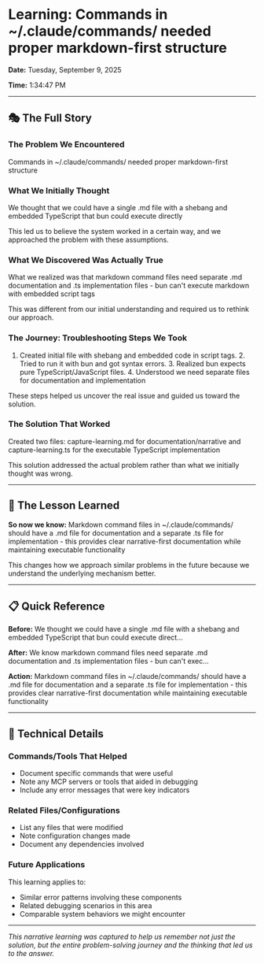 # Learning: Commands in ~/.claude/commands/ needed proper markdown-first structure

**Date:** Tuesday, September 9, 2025

**Time:** 1:34:47 PM

---

## 🎭 The Full Story

### The Problem We Encountered

Commands in ~/.claude/commands/ needed proper markdown-first structure

### What We Initially Thought

We thought that we could have a single .md file with a shebang and embedded TypeScript that bun could execute directly

This led us to believe the system worked in a certain way, and we approached the problem with these assumptions.

### What We Discovered Was Actually True

What we realized was that markdown command files need separate .md documentation and .ts implementation files - bun can't execute markdown with embedded script tags

This was different from our initial understanding and required us to rethink our approach.

### The Journey: Troubleshooting Steps We Took

1. Created initial file with shebang and embedded code in script tags. 2. Tried to run it with bun and got syntax errors. 3. Realized bun expects pure TypeScript/JavaScript files. 4. Understood we need separate files for documentation and implementation

These steps helped us uncover the real issue and guided us toward the solution.

### The Solution That Worked

Created two files: capture-learning.md for documentation/narrative and capture-learning.ts for the executable TypeScript implementation

This solution addressed the actual problem rather than what we initially thought was wrong.

---

## 🎯 The Lesson Learned

**So now we know:** Markdown command files in ~/.claude/commands/ should have a .md file for documentation and a separate .ts file for implementation - this provides clear narrative-first documentation while maintaining executable functionality

This changes how we approach similar problems in the future because we understand the underlying mechanism better.

---

## 📋 Quick Reference

**Before:** We thought we could have a single .md file with a shebang and embedded TypeScript that bun could execute direct...

**After:** We know markdown command files need separate .md documentation and .ts implementation files - bun can't exec...

**Action:** Markdown command files in ~/.claude/commands/ should have a .md file for documentation and a separate .ts file for implementation - this provides clear narrative-first documentation while maintaining executable functionality

---

## 🔧 Technical Details

### Commands/Tools That Helped
- Document specific commands that were useful
- Note any MCP servers or tools that aided in debugging
- Include any error messages that were key indicators

### Related Files/Configurations
- List any files that were modified
- Note configuration changes made
- Document any dependencies involved

### Future Applications
This learning applies to:
- Similar error patterns involving these components
- Related debugging scenarios in this area
- Comparable system behaviors we might encounter

---

*This narrative learning was captured to help us remember not just the solution, but the entire problem-solving journey and the thinking that led us to the answer.*
